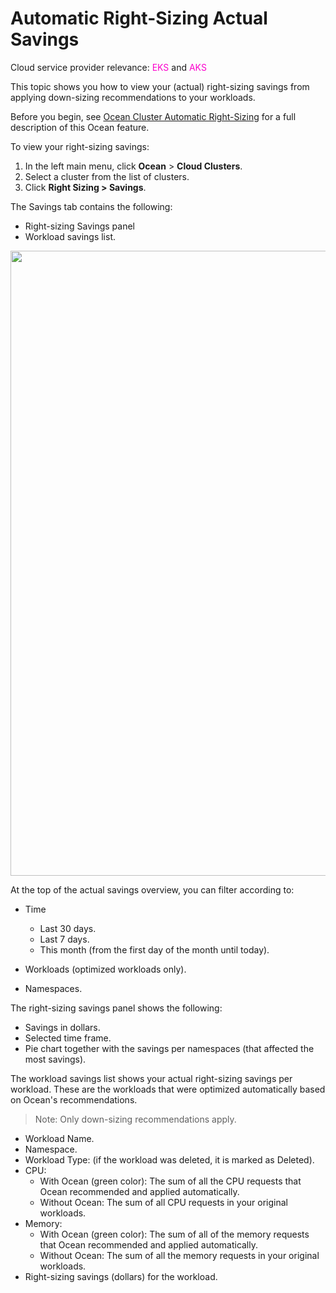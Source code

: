 #  Automatic Right-Sizing Actual Savings

Cloud service provider relevance: <font color="#FC01CC">EKS</font> and <font color="#FC01CC">AKS</font>

This topic shows you how to view your (actual) right-sizing savings from applying down-sizing recommendations to your workloads.

Before you begin, see [Ocean Cluster Automatic Right-Sizing](https://docs.spot.io/ocean/features/ocean-cluster-right-sizing-tab) for a full description of this Ocean feature.

To view your right-sizing savings: 

1. In the left main menu, click **Ocean** > **Cloud Clusters**.
2. Select a cluster from the list of clusters.
3. Click **Right Sizing > Savings**.

The Savings tab contains the following:  

*  Right-sizing Savings panel
*  Workload savings list.

<img width="1000" src="https://github.com/user-attachments/assets/83e6c80e-9533-480d-a171-9d872e07550e" />

At the top of the actual savings overview, you can filter according to:

* Time
  * Last 30 days.
  * Last 7 days.
  * This month (from the first day of the month until today).
 
* Workloads (optimized workloads only).
* Namespaces.
 
The right-sizing savings panel shows the following:
* Savings in dollars.
* Selected time frame.
* Pie chart together with the savings per namespaces (that affected the most savings).

The workload savings list shows your actual right-sizing savings per workload.
These are the workloads that were optimized automatically based on Ocean's recommendations.

>Note: Only down-sizing recommendations apply.

* Workload Name.
* Namespace.
* Workload Type: (if the workload was deleted, it is marked as Deleted).
* CPU:
  * With Ocean (green color): The sum of all the CPU requests that Ocean recommended and applied automatically.
  * Without Ocean: The sum of all CPU requests in your original workloads.
* Memory:
  * With Ocean (green color): The sum of all of the memory requests that Ocean recommended and applied automatically.
  * Without Ocean: The sum of all the memory requests in your original workloads.
* Right-sizing savings (dollars) for the workload.

  

 
 
  
